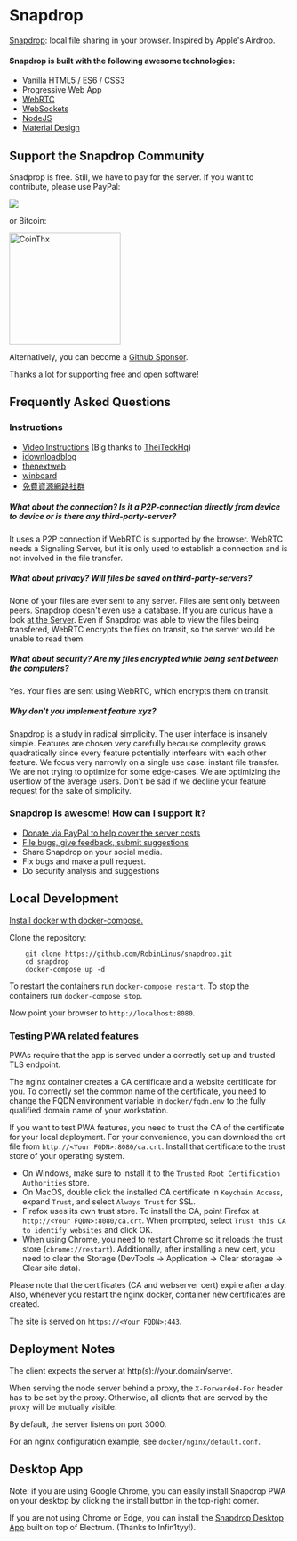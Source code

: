 # Snapdrop 

[Snapdrop](https://snapdrop.net): local file sharing in your browser. Inspired by Apple's Airdrop.

#### Snapdrop is built with the following awesome technologies:
* Vanilla HTML5 / ES6 / CSS3  
* Progressive Web App
* [WebRTC](http://webrtc.org/)
* [WebSockets](http://www.websocket.org/)
* [NodeJS](https://nodejs.org/en/)
* [Material Design](https://material.google.com/)

## Support the Snapdrop Community
Snadprop is free. Still, we have to pay for the server. If you want to contribute, please use PayPal:

[<img src="https://www.paypalobjects.com/en_US/i/btn/btn_donateCC_LG.gif">](https://www.paypal.com/cgi-bin/webscr?cmd=_s-xclick&hosted_button_id=74D2NE84JHCWG&source=url)

or Bitcoin:

[<img src="https://coins.github.io/thx/logo-color-large-pill-320px.png" alt="CoinThx" width="200"/>](https://coins.github.io/thx/#1K9zQ8f4iTyhKyHWmiDKt21cYX2QSDckWB?label=Snapdrop&message=Thanks!%20Your%20contribution%20helps%20to%20keep%20Snapdrop%20free%20for%20everybody!) 

Alternatively, you can become a [Github Sponsor](https://github.com/sponsors/RobinLinus).

Thanks a lot for supporting free and open software!


## Frequently Asked Questions

### Instructions
* [Video Instructions](https://www.youtube.com/watch?v=4XN02GkcHUM) (Big thanks to [TheiTeckHq](https://www.youtube.com/channel/UC_DUzWMb8gZZnAbISQjmAfQ))
* [idownloadblog](http://www.idownloadblog.com/2015/12/29/snapdrop/)
* [thenextweb](http://thenextweb.com/insider/2015/12/27/snapdrop-is-a-handy-web-based-replacement-for-apples-fiddly-airdrop-file-transfer-tool/)
* [winboard](http://www.winboard.org/artikel-ratgeber/6253-dateien-vom-desktop-pc-mit-anderen-plattformen-teilen-mit-snapdrop.html)
* [免費資源網路社群](https://free.com.tw/snapdrop/)

##### What about the connection? Is it a P2P-connection directly from device to device or is there any third-party-server?
It uses a P2P connection if WebRTC is supported by the browser. WebRTC needs a Signaling Server, but it is only used to establish a connection and is not involved in the file transfer.

##### What about privacy? Will files be saved on third-party-servers?
None of your files are ever sent to any server. Files are sent only between peers. Snapdrop doesn't even use a database. If you are curious have a look [at the Server](https://github.com/RobinLinus/snapdrop/blob/master/server/). Even if Snapdrop was able to view the files being transfered, WebRTC encrypts the files on transit, so the server would be unable to read them.

##### What about security? Are my files encrypted while being sent between the computers?
Yes. Your files are sent using WebRTC, which encrypts them on transit.

##### Why don't you implement feature xyz?
Snapdrop is a study in radical simplicity. The user interface is insanely simple. Features are chosen very carefully because complexity grows quadratically since every feature potentially interfears with each other feature. We focus very narrowly on a single use case: instant file transfer. 
We are not trying to optimize for some edge-cases. We are optimizing the userflow of the average users. Don't be sad if we decline your feature request for the sake of simplicity.


### Snapdrop is awesome! How can I support it? 
* [Donate via PayPal to help cover the server costs](https://www.paypal.com/cgi-bin/webscr?cmd=_s-xclick&hosted_button_id=74D2NE84JHCWG&source=url)
* [File bugs, give feedback, submit suggestions](https://github.com/RobinLinus/snapdrop/issues)
* Share Snapdrop on your social media.
* Fix bugs and make a pull request. 
* Do security analysis and suggestions

## Local Development
[Install docker with docker-compose.](https://docs.docker.com/compose/install/)

Clone the repository:
```
    git clone https://github.com/RobinLinus/snapdrop.git
    cd snapdrop
    docker-compose up -d
```

To restart the containers run `docker-compose restart`.
To stop the containers run `docker-compose stop`.


Now point your browser to `http://localhost:8080`.

### Testing PWA related features
PWAs require that the app is served under a correctly set up and trusted TLS endpoint.

The nginx container creates a CA certificate and a website certificate for you. To correctly set the common name of the certificate, you need to change the FQDN environment variable in `docker/fqdn.env` to the fully qualified domain name of your workstation.

If you want to test PWA features, you need to trust the CA of the certificate for your local deployment. For your convenience, you can download the crt file from `http://<Your FQDN>:8080/ca.crt`. Install that certificate to the trust store of your operating system.
- On Windows, make sure to install it to the `Trusted Root Certification Authorities` store.
- On MacOS, double click the installed CA certificate in `Keychain Access`, expand `Trust`, and select `Always Trust` for SSL.
- Firefox uses its own trust store. To install the CA, point Firefox at `http://<Your FQDN>:8080/ca.crt`. When prompted, select `Trust this CA to identify websites` and click OK.
- When using Chrome, you need to restart Chrome so it reloads the trust store (`chrome://restart`). Additionally, after installing a new cert, you need to clear the Storage (DevTools -> Application -> Clear storagae -> Clear site data).

Please note that the certificates (CA and webserver cert) expire after a day.
Also, whenever you restart the nginx docker, container new certificates are created.

The site is served on `https://<Your FQDN>:443`.
    
## Deployment Notes
The client expects the server at http(s)://your.domain/server.

When serving the node server behind a proxy, the `X-Forwarded-For` header has to be set by the proxy. Otherwise, all clients that are served by the proxy will be mutually visible.

By default, the server listens on port 3000.

For an nginx configuration example, see `docker/nginx/default.conf`.

## Desktop App 
Note: if you are using Google Chrome, you can easily install Snapdrop PWA on your desktop by clicking the install button in the top-right corner.

If you are not using Chrome or Edge, you can install the [Snapdrop Desktop App](https://github.com/infin1tyy/snapdrop-desktop) built on top of Electrum. (Thanks to Infin1tyy!).


